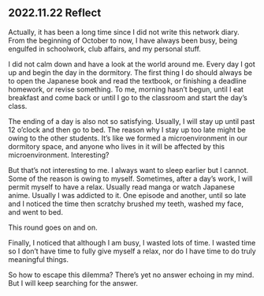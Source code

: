 ## 2022.11.22 Reflect

Actually, it has been a long time since I did not write this network diary. From the beginning of October to now, I have always been busy, being engulfed in schoolwork, club affairs, and my personal stuff. 

I did not calm down and have a look at the world around me. 	Every day I got up and begin the day in the dormitory. The first thing I do should always be to open the Japanese book and read the textbook, or finishing a deadline homework, or revise something. To me, morning hasn’t begun, until I eat breakfast and come back or until I go to the classroom and start the day’s class.

The ending of a day is also not so satisfying. Usually, I will stay up until past 12 o’clock and then go to bed. The reason why I stay up too late might be owing to the other students. It’s like we formed a microenvironment in our dormitory space, and anyone who lives in it will be affected by this microenvironment. Interesting?

But that’s not interesting to me. I always want to sleep earlier but I cannot. Some of the reason is owing to myself. Sometimes, after a day’s work, I will permit myself to have a relax. Usually read manga or watch Japanese anime. Usually I was addicted to it. One episode and another, until so late and I noticed the time then scratchy brushed my teeth, washed my face, and went to bed. 

This round goes on and on.

Finally, I noticed that although I am busy, I wasted lots of time. I wasted time so I don’t have time to fully give myself a relax, nor do I have time to do truly meaningful things.

So how to escape this dilemma? There’s yet no answer echoing in my mind. But I will keep searching for the answer.
